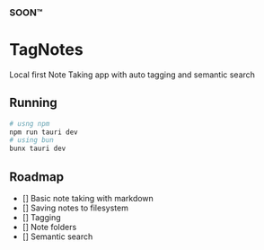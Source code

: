 ### SOON™️

# TagNotes

Local first Note Taking app with auto tagging and semantic search

## Running

```bash
# usng npm
npm run tauri dev
# using bun
bunx tauri dev
```

## Roadmap

- [] Basic note taking with markdown
- [] Saving notes to filesystem
- [] Tagging
- [] Note folders
- [] Semantic search
